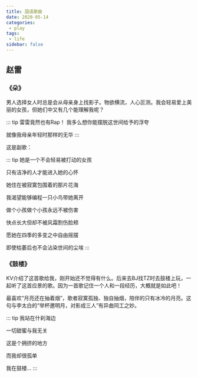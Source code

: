 ```yaml
---
title: 国语歌曲
date: 2020-05-14
categories:
 - play
tags:
 - life
sidebar: false
---
```


## 赵雷

### 《朵》

男人选择女人时总是会从母亲身上找影子。物欲横流，人心叵测。我会轻易爱上美丽的女孩，但她们中又有几个能理解我呢？

::: tip 雷雷竟然也有Rap！
我多么想你能摆脱这世间给予的浮夸

就像我母亲年轻时那样的无华
:::

这是副歌：

::: tip
她是一个不会轻易被打动的女孩

只有洁净的人才能进入她的心怀

她住在被寂寞包围着的那片花海

我渴望能够编程一只小鸟带她离开

做个小孩做个小孩永远不被伤害

快点长大但却不被风霜割伤脸颊

愿她在四季的多变之中自由摇摆

即使枯萎后也不会沾染世间的尘埃
:::

### 《鼓楼》

KV介绍了这首歌给我，刚开始还不觉得有什么。后来去BJ找TZ时去鼓楼上玩，一起听了这首应景的歌。因为一首歌记住一个人和一段经历，大概就是如此吧！

最喜欢“月亮还在抽着烟”，歌者寂寞孤独、独自抽烟，陪伴的只有冰冷的月亮。这句与李太白的“举杯邀明月，对影成三人”有异曲同工之妙。

::: tip
我站在什刹海边

一切甜蜜与我无关

这是个拥挤的地方

而我却很孤单

我在鼓楼...
:::

<!-- ## 朴树

半生归来，仍是少年

孤独是什么形状？

### 那些花儿

### 生如夏花 -->
